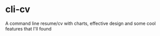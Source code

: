 # cli-cv
A command line resume/cv with charts, effective design and some cool features that I'll found 
